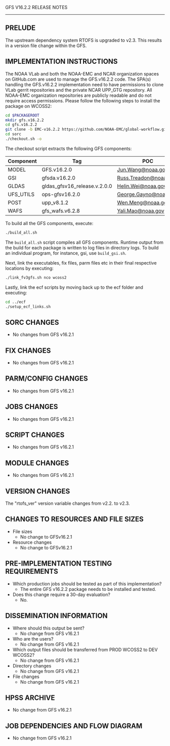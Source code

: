 GFS V16.2.2 RELEASE NOTES

-------
PRELUDE
-------

The upstream dependency system RTOFS is upgraded to v2.3. This results in a version file change within the GFS.

IMPLEMENTATION INSTRUCTIONS
---------------------------

The NOAA VLab and both the NOAA-EMC and NCAR organization spaces on GitHub.com are used to manage the GFS.v16.2.2 code. The SPA(s) handling the GFS.v16.2.2 implementation need to have permissions to clone VLab gerrit repositories and the private NCAR UPP_GTG repository. All NOAA-EMC organization repositories are publicly readable and do not require access permissions. Please follow the following steps to install the package on WCOSS2:

```bash
cd $PACKAGEROOT
mkdir gfs.v16.2.2
cd gfs.v16.2.2
git clone -b EMC-v16.2.2 https://github.com/NOAA-EMC/global-workflow.git .
cd sorc
./checkout.sh -o
```

The checkout script extracts the following GFS components:

| Component | Tag         | POC               |
| --------- | ----------- | ----------------- |
| MODEL     | GFS.v16.2.0   | Jun.Wang@noaa.gov |
| GSI       | gfsda.v16.2.0 | Russ.Treadon@noaa.gov |
| GLDAS     | gldas_gfsv16_release.v.2.0.0 | Helin.Wei@noaa.gov |
| UFS_UTILS | ops-gfsv16.2.0 | George.Gayno@noaa.gov |
| POST      | upp_v8.1.2 | Wen.Meng@noaa.gov |
| WAFS      | gfs_wafs.v6.2.8 | Yali.Mao@noaa.gov |

To build all the GFS components, execute:
```bash
./build_all.sh
```
The `build_all.sh` script compiles all GFS components. Runtime output from the build for each package is written to log files in directory logs. To build an individual program, for instance, gsi, use `build_gsi.sh`.

Next, link the executables, fix files, parm files etc in their final respective locations by executing:
```bash
./link_fv3gfs.sh nco wcoss2
```

Lastly, link the ecf scripts by moving back up to the ecf folder and executing:
```bash
cd ../ecf
./setup_ecf_links.sh
```

SORC CHANGES
------------

* No changes from GFS v16.2.1

FIX CHANGES
-----------

* No changes from GFS v16.2.1

PARM/CONFIG CHANGES
-------------------

* No changes from GFS v16.2.1

JOBS CHANGES
------------

* No changes from GFS v16.2.1

SCRIPT CHANGES
--------------

* No changes from GFS v16.2.1

MODULE CHANGES
--------------

* No changes from GFS v16.2.1

VERSION CHANGES
---------------

The "rtofs_ver" version variable changes from v2.2. to v2.3.

CHANGES TO RESOURCES AND FILE SIZES
-----------------------------------

* File sizes
  * No change to GFSv16.2.1
* Resource changes
  * No change to GFSv16.2.1

PRE-IMPLEMENTATION TESTING REQUIREMENTS
---------------------------------------

* Which production jobs should be tested as part of this implementation?
  * The entire GFS v16.2.2 package needs to be installed and tested.
* Does this change require a 30-day evaluation?
  * No.

DISSEMINATION INFORMATION
-------------------------

* Where should this output be sent?
  * No change from GFS v16.2.1
* Who are the users?
  * No change from GFS v16.2.1
* Which output files should be transferred from PROD WCOSS2 to DEV WCOSS2?
  * No change from GFS v16.2.1
* Directory changes
  * No change from GFS v16.2.1
* File changes
  * No change from GFS v16.2.1

HPSS ARCHIVE
------------

* No change from GFS v16.2.1

JOB DEPENDENCIES AND FLOW DIAGRAM
---------------------------------
* No change from GFS v16.2.1
